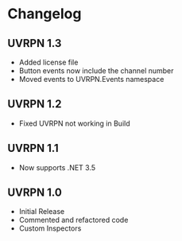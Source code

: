 # Changelog

## UVRPN 1.3

- Added license file
- Button events now include the channel number
- Moved events to UVRPN.Events namespace

## UVRPN 1.2

- Fixed UVRPN not working in Build

## UVRPN 1.1

- Now supports .NET 3.5

## UVRPN 1.0

- Initial Release
- Commented and refactored code
- Custom Inspectors